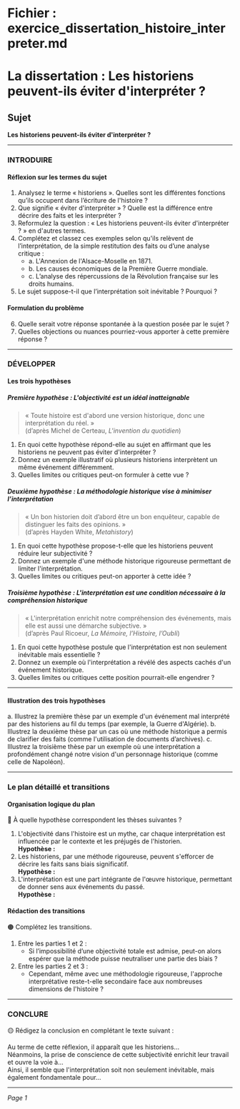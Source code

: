 # Fichier : exercice_dissertation_histoire_interpreter.md

# La dissertation : Les historiens peuvent-ils éviter d'interpréter ?

## Sujet
**Les historiens peuvent-ils éviter d'interpréter ?**

---

### INTRODUIRE

#### Réflexion sur les termes du sujet

1. Analysez le terme « historiens ». Quelles sont les différentes fonctions qu’ils occupent dans l’écriture de l'histoire ?
2. Que signifie « éviter d'interpréter » ? Quelle est la différence entre décrire des faits et les interpréter ?
3. Reformulez la question : « Les historiens peuvent-ils éviter d'interpréter ? » en d'autres termes.
4. Complétez et classez ces exemples selon qu'ils relèvent de l’interprétation, de la simple restitution des faits ou d’une analyse critique :
   - a. L'Annexion de l'Alsace-Moselle en 1871.
   - b. Les causes économiques de la Première Guerre mondiale.
   - c. L’analyse des répercussions de la Révolution française sur les droits humains.
5. Le sujet suppose-t-il que l’interprétation soit inévitable ? Pourquoi ?

#### Formulation du problème

6. Quelle serait votre réponse spontanée à la question posée par le sujet ?
7. Quelles objections ou nuances pourriez-vous apporter à cette première réponse ?

---

### DÉVELOPPER

#### Les trois hypothèses

##### Première hypothèse : L'objectivité est un idéal inatteignable

> « Toute histoire est d'abord une version historique, donc une interprétation du réel. »  
> (d’après Michel de Certeau, *L'invention du quotidien*)

1. En quoi cette hypothèse répond-elle au sujet en affirmant que les historiens ne peuvent pas éviter d'interpréter ?
2. Donnez un exemple illustratif où plusieurs historiens interprètent un même événement différemment.
3. Quelles limites ou critiques peut-on formuler à cette vue ?

##### Deuxième hypothèse : La méthodologie historique vise à minimiser l’interprétation

> « Un bon historien doit d’abord être un bon enquêteur, capable de distinguer les faits des opinions. »  
> (d’après Hayden White, *Metahistory*)

1. En quoi cette hypothèse propose-t-elle que les historiens peuvent réduire leur subjectivité ?
2. Donnez un exemple d'une méthode historique rigoureuse permettant de limiter l'interprétation.
3. Quelles limites ou critiques peut-on apporter à cette idée ?

##### Troisième hypothèse : L'interprétation est une condition nécessaire à la compréhension historique

> « L'interprétation enrichit notre compréhension des événements, mais elle est aussi une démarche subjective. »  
> (d’après Paul Ricoeur, *La Mémoire, l’Histoire, l’Oubli*)

1. En quoi cette hypothèse postule que l'interprétation est non seulement inévitable mais essentielle ?
2. Donnez un exemple où l'interprétation a révélé des aspects cachés d'un événement historique.
3. Quelles limites ou critiques cette position pourrait-elle engendrer ?

---

#### Illustration des trois hypothèses

a. Illustrez la première thèse par un exemple d'un événement mal interprété par des historiens au fil du temps (par exemple, la Guerre d'Algérie).
b. Illustrez la deuxième thèse par un cas où une méthode historique a permis de clarifier des faits (comme l'utilisation de documents d’archives).
c. Illustrez la troisième thèse par un exemple où une interprétation a profondément changé notre vision d'un personnage historique (comme celle de Napoléon).

---

### Le plan détaillé et transitions

#### Organisation logique du plan

🔴 À quelle hypothèse correspondent les thèses suivantes ?

1. L'objectivité dans l'histoire est un mythe, car chaque interprétation est influencée par le contexte et les préjugés de l'historien.  
   **Hypothèse :**
2. Les historiens, par une méthode rigoureuse, peuvent s'efforcer de décrire les faits sans biais significatif.  
   **Hypothèse :**
3. L'interprétation est une part intégrante de l'œuvre historique, permettant de donner sens aux événements du passé.  
   **Hypothèse :**

#### Rédaction des transitions

🟠 Complétez les transitions.

1. Entre les parties 1 et 2 :  
   - Si l’impossibilité d’une objectivité totale est admise, peut-on alors espérer que la méthode puisse neutraliser une partie des biais ?
2. Entre les parties 2 et 3 :  
   - Cependant, même avec une méthodologie rigoureuse, l'approche interprétative reste-t-elle secondaire face aux nombreuses dimensions de l'histoire ?

---

### CONCLURE

🟡 Rédigez la conclusion en complétant le texte suivant :

Au terme de cette réflexion, il apparaît que les historiens…  
Néanmoins, la prise de conscience de cette subjectivité enrichit leur travail et ouvre la voie à…  
Ainsi, il semble que l'interprétation soit non seulement inévitable, mais également fondamentale pour… 

--- 

*Page 1*